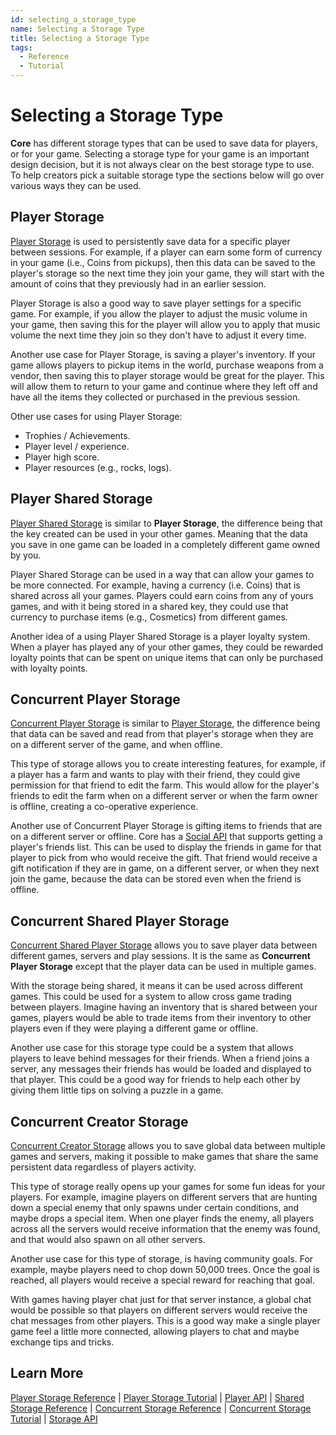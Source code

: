 ```yaml
---
id: selecting_a_storage_type
name: Selecting a Storage Type
title: Selecting a Storage Type
tags:
  - Reference
  - Tutorial
---
```


# Selecting a Storage Type

**Core** has different storage types that can be used to save data for players, or for your game. Selecting a storage type for your game is an important design decision, but it is not always clear on the best storage type to use. To help creators pick a suitable storage type the sections below will go over various ways they can be used.

## Player Storage

[Player Storage](../references/persistent_storage.md) is used to persistently save data for a specific player between sessions. For example, if a player can earn some form of currency in your game (i.e., Coins from pickups), then this data can be saved to the player's storage so the next time they join your game, they will start with the amount of coins that they previously had in an earlier session.

Player Storage is also a good way to save player settings for a specific game. For example, if you allow the player to adjust the music volume in your game, then saving this for the player will allow you to apply that music volume the next time they join so they don't have to adjust it every time.

Another use case for Player Storage, is saving a player's inventory. If your game allows players to pickup items in the world, purchase weapons from a vendor, then saving this to player storage would be great for the player. This will allow them to return to your game and continue where they left off and have all the items they collected or purchased in the previous session.

Other use cases for using Player Storage:

- Trophies / Achievements.
- Player level / experience.
- Player high score.
- Player resources (e.g., rocks, logs).

## Player Shared Storage

[Player Shared Storage](../references/shared_storage.md) is similar to **Player Storage**, the difference being that the key created can be used in your other games. Meaning that the data you save in one game can be loaded in a completely different game owned by you.

Player Shared Storage can be used in a way that can allow your games to be more connected. For example, having a currency (i.e. Coins) that is shared across all your games. Players could earn coins from any of yours games, and with it being stored in a shared key, they could use that currency to purchase items (e.g., Cosmetics) from different games.

Another idea of a using Player Shared Storage is a player loyalty system. When a player has played any of your other games, they could be rewarded loyalty points that can be spent on unique items that can only be purchased with loyalty points.

## Concurrent Player Storage

[Concurrent Player Storage](../references/concurrent_storage.md) is similar to [Player Storage](../references/persistent_storage.md), the difference being that data can be saved and read from that player's storage when they are on a different server of the game, and when offline.

This type of storage allows you to create interesting features, for example, if a player has a farm and wants to play with their friend, they could give permission for that friend to edit the farm. This would allow for the player's friends to edit the farm when on a different server or when the farm owner is offline, creating a co-operative experience.

Another use of Concurrent Player Storage is gifting items to friends that are on a different server or offline. Core has a [Social API](../api/coresocial.md) that supports getting a player's friends list. This can be used to display the friends in game for that player to pick from who would receive the gift. That friend would receive a gift notification if they are in game, on a different server, or when they next join the game, because the data can be stored even when the friend is offline.

## Concurrent Shared Player Storage

[Concurrent Shared Player Storage](../references/concurrent_storage.md) allows you to save player data between different games, servers and play sessions. It is the same as **Concurrent Player Storage** except that the player data can be used in multiple games.

With the storage being shared, it means it can be used across different games. This could be used for a system to allow cross game trading between players. Imagine having an inventory that is shared between your games, players would be able to trade items from their inventory to other players even if they were playing a different game or offline.

Another use case for this storage type could be a system that allows players to leave behind messages for their friends. When a friend joins a server, any messages their friends has would be loaded and displayed to that player. This could be a good way for friends to help each other by giving them little tips on solving a puzzle in a game.

## Concurrent Creator Storage

[Concurrent Creator Storage](../references/concurrent_storage.md) allows you to save global data between multiple games and servers, making it possible to make games that share the same persistent data regardless of players activity.

This type of storage really opens up your games for some fun ideas for your players. For example, imagine players on different servers that are hunting down a special enemy that only spawns under certain conditions, and maybe drops a special item. When one player finds the enemy, all players across all the servers would receive information that the enemy was found, and that would also spawn on all other servers.

Another use case for this type of storage, is having community goals. For example, maybe players need to chop down 50,000 trees. Once the goal is reached, all players would receive a special reward for reaching that goal.

With games having player chat just for that server instance, a global chat would be possible so that players on different servers would receive the chat messages from other players. This is a good way make a single player game feel a little more connected, allowing players to chat and maybe exchange tips and tricks.

## Learn More

[Player Storage Reference](../references/persistent_storage.md) | [Player Storage Tutorial](../tutorials/persistent_storage_tutorial.md) | [Player API](../api/player.md) | [Shared Storage Reference](../references/shared_storage.md) | [Concurrent Storage Reference](../references/concurrent_storage.md) | [Concurrent Storage Tutorial](../tutorials/concurrent_storage_tutorial.md) | [Storage API](../api/storage.md)
